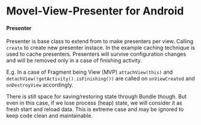 # Movel-View-Presenter for Android

#### Presenter
Presenter is base class to extend from to make presenters per view. Calling `create` to create new presenter instace. In the example caching technique is used to cache presenters. Presenters will survive configuration changes and will be removed only in a case of finishing activity.

E.g. In a case of Fragment being View (MVP) `attachView(this)` and `detachView(!getActivity().isFinishing())` are called on `onViewCreated` and `onDestroyView` accordingly.

There is still space for saving/restoring state through Bundle though. But even in this case, if we lose process (heap) state, we will consider it as fresh start and reload data. This is extreme case and may be ignored to keep code clean and maintainable.
